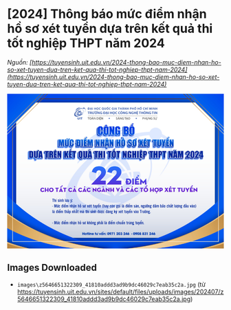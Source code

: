 # [2024] Thông báo mức điểm nhận hồ sơ xét tuyển dựa trên kết quả thi tốt nghiệp THPT năm 2024

_Nguồn: [https://tuyensinh.uit.edu.vn/2024-thong-bao-muc-diem-nhan-ho-so-xet-tuyen-dua-tren-ket-qua-thi-tot-nghiep-thpt-nam-2024](https://tuyensinh.uit.edu.vn/2024-thong-bao-muc-diem-nhan-ho-so-xet-tuyen-dua-tren-ket-qua-thi-tot-nghiep-thpt-nam-2024)_

![](images\z5646651322309_41810addd3ad9b9dc46029c7eab35c2a.jpg)

## Images Downloaded

- `images\z5646651322309_41810addd3ad9b9dc46029c7eab35c2a.jpg` (từ https://tuyensinh.uit.edu.vn/sites/default/files/uploads/images/202407/z5646651322309_41810addd3ad9b9dc46029c7eab35c2a.jpg)
